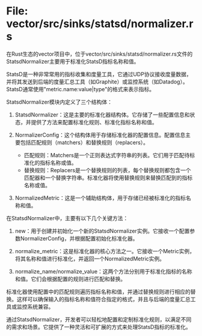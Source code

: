 # File: vector/src/sinks/statsd/normalizer.rs

在Rust生态的vector项目中，位于vector/src/sinks/statsd/normalizer.rs文件的StatsdNormalizer主要用于标准化StatsD指标名称和值。

StatsD是一种非常常用的指标收集和度量工具，它通过UDP协议接收度量数据，并将其发送到后端的度量汇总工具（如Graphite）或监控系统（如Datadog）。StatsD通常使用"metric.name:value|type"的格式来表示指标。

StatsdNormalizer模块内定义了三个结构体：

1. StatsdNormalizer：这是主要的标准化器结构体。它存储了一些配置信息和状态，并提供了方法来配置标准化规则、标准化指标名称和值。

2. NormalizerConfig：这个结构体用于存储标准化器的配置信息。配置信息主要包括匹配规则（matchers）和替换规则（replacers）。

   - 匹配规则：Matchers是一个正则表达式字符串的列表。它们用于匹配待标准化的指标名称或值。
   - 替换规则：Replacers是一个替换规则的列表，每个替换规则都包含一个匹配器和一个替换字符串。标准化器将使用替换规则来替换匹配到的指标名称或值。

3. NormalizedMetric：这是一个辅助结构体，用于存储已经被标准化的指标名称和值。

在StatsdNormalizer中，主要有以下几个关键方法：

1. new：用于创建并初始化一个新的StatsdNormalizer实例。它接收一个配置参数NormalizerConfig，并根据配置初始化标准化器。

2. normalize_metric：这是标准化器的核心方法之一。它接收一个Metric实例，将其名称和值进行标准化，并返回一个NormalizedMetric实例。

3. normalize_name/normalize_value：这两个方法分别用于标准化指标的名称和值。它们会根据配置的规则进行匹配和替换。

标准化器使用配置中的匹配规则遍历指标名称和值，并通过替换规则进行相应的替换。这样可以确保输入的指标名称和值符合指定的格式，并且与后端的度量汇总工具或监控系统兼容。

通过StatsdNormalizer，开发者可以轻松地配置和定制标准化规则，以满足不同的需求和场景。它提供了一种灵活和可扩展的方式来处理StatsD指标的标准化。

